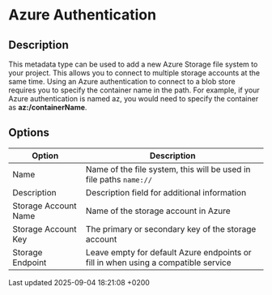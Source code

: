 <div id="header">

# Azure Authentication

</div>

<div id="content">

<div class="sect1">

## Description

<div class="sectionbody">

<div class="paragraph">

This metadata type can be used to add a new Azure Storage file system to your project. This allows you to connect to multiple storage accounts at the same time. Using an Azure authentication to connect to a blob store requires you to specify the container name in the path. For example, if your Azure authentication is named az, you would need to specify the container as **az:/containerName**.

</div>

</div>

</div>

<div class="sect1">

## Options

<div class="sectionbody">

| Option               | Description                                                                        |
| -------------------- | ---------------------------------------------------------------------------------- |
| Name                 | Name of the file system, this will be used in file paths `name://`                 |
| Description          | Description field for additional information                                       |
| Storage Account Name | Name of the storage account in Azure                                               |
| Storage Account Key  | The primary or secondary key of the storage account                                |
| Storage Endpoint     | Leave empty for default Azure endpoints or fill in when using a compatible service |

</div>

</div>

</div>

<div id="footer">

<div id="footer-text">

Last updated 2025-09-04 18:21:08 +0200

</div>

</div>
